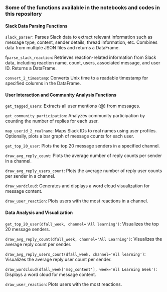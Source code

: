 
### Some of the functions available in the notebooks and codes in this repository

#### Slack Data Parsing Functions
`slack_parser`: Parses Slack data to extract relevant information such as message type, content, sender details, thread information, etc. Combines data from multiple JSON files and returns a DataFrame.

f`parse_slack_reaction`: Retrieves reaction-related information from Slack data, including reaction name, count, users, associated message, and user ID. Returns a DataFrame.

`convert_2_timestamp`: Converts Unix time to a readable timestamp for specified columns in the DataFrame.

#### User Interaction and Community Analysis Functions
`get_tagged_users`: Extracts all user mentions (@) from messages.

`get_community_participation`: Analyzes community participation by counting the number of replies for each user.

`map_userid_2_realname`: Maps Slack IDs to real names using user profiles. Optionally, plots a bar graph of message counts for each user.

`get_top_20_user`: Plots the top 20 message senders in a specified channel.

`draw_avg_reply_count`: Plots the average number of reply counts per sender in a channel.

`draw_avg_reply_users_count`: Plots the average number of reply user counts per sender in a channel.

`draw_wordcloud`: Generates and displays a word cloud visualization for message content.

`draw_user_reaction`: Plots users with the most reactions in a channel.

#### Data Analysis and Visualization
`get_top_20_user(dfall_week, channel='All learning')`: Visualizes the top 20 message senders.

`draw_avg_reply_count(dfall_week, channel='All Learning')`: Visualizes the average reply count per sender.

`draw_avg_reply_users_count(dfall_week, channel='All learning')`: Visualizes the average reply user count per sender.

`draw_wordcloud(dfall_week['msg_content'], week='All Learning Week')`: Displays a word cloud for message content.

`draw_user_reaction`: Plots users with the most reactions.

